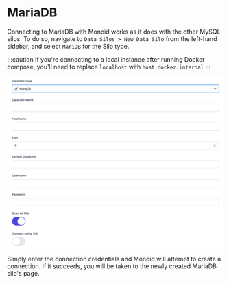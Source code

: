 # MariaDB

Connecting to MariaDB with Monoid works as it does with the other MySQL silos. To do so, navigate to `Data Silos > New Data Silo` from the left-hand sidebar, and select `MariDB` for the Silo type. 

:::caution
If you're connecting to a local instance after running Docker compose, you'll need to replace `localhost` with `host.docker.internal`
:::

![Creating a MariaDB Silo](../../img/mariadb-silo.png)

Simply enter the connection credentials and Monoid will attempt to create a connection. If it succeeds, you will be taken to the newly created MariaDB silo's page. 